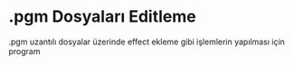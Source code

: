 # .pgm Dosyaları Editleme
 .pgm uzantılı dosyalar üzerinde effect ekleme gibi işlemlerin yapılması için program
